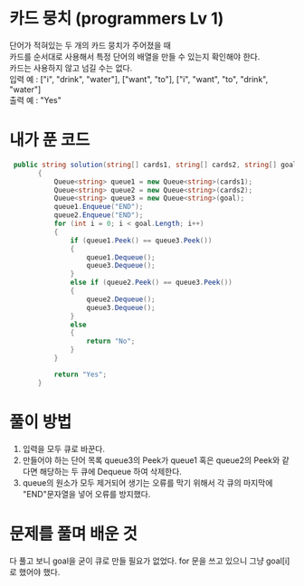 # 카드 뭉치 (programmers Lv 1)
 단어가 적혀있는 두 개의 카드 뭉치가 주어졌을 때  
 카드를 순서대로 사용해서 특정 단어의 배열을 만들 수 있는지 확인해야 한다.  
 카드는 사용하지 않고 넘길 수는 없다.  
 입력 예 : ["i", "drink", "water"], ["want", "to"],	["i", "want", "to", "drink", "water"]	
 출력 예 : "Yes"
# 내가 푼 코드
 ```cs
  public string solution(string[] cards1, string[] cards2, string[] goal)
        {
            Queue<string> queue1 = new Queue<string>(cards1);
            Queue<string> queue2 = new Queue<string>(cards2);
            Queue<string> queue3 = new Queue<string>(goal);
            queue1.Enqueue("END");
            queue2.Enqueue("END");
            for (int i = 0; i < goal.Length; i++)
            {
                if (queue1.Peek() == queue3.Peek())
                {
                    queue1.Dequeue();
                    queue3.Dequeue();
                }
                else if (queue2.Peek() == queue3.Peek())
                {
                    queue2.Dequeue();
                    queue3.Dequeue();
                }
                else
                {
                    return "No";
                }
            }

            return "Yes";
        }
 ```
# 풀이 방법
 1. 입력을 모두 큐로 바꾼다.
 2. 만들어야 하는 단어 목록 queue3의 Peek가 queue1 혹은 queue2의 Peek와 같다면 해당하는 두 큐에 Dequeue 하여 삭제한다.
 3. queue의 원소가 모두 제거되어 생기는 오류를 막기 위해서 각 큐의 마지막에 "END"문자열을 넣어 오류를 방지했다.
 # 문제를 풀며 배운 것
  다 풀고 보니 goal을 굳이 큐로 만들 필요가 없었다. for 문을 쓰고 있으니 그냥 goal[i]로 했어야 했다.  